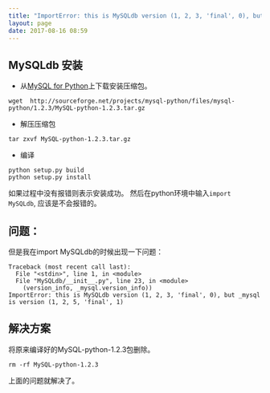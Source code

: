 ```yaml
---
title: "ImportError: this is MySQLdb version (1, 2, 3, 'final', 0), but _mysql is version (1, 2, 5, 'final', 1)"
layout: page
date: 2017-08-16 08:59
---
```


## MySQLdb 安装
- 从[MySQL for Python](https://sourceforge.net/projects/mysql-python/files/mysql-python/1.2.3/)上下载安装压缩包。
```
wget  http://sourceforge.net/projects/mysql-python/files/mysql-python/1.2.3/MySQL-python-1.2.3.tar.gz
```
- 解压压缩包
```
tar zxvf MySQL-python-1.2.3.tar.gz 
```
- 编译
```
python setup.py build
python setup.py install
```
如果过程中没有报错则表示安装成功。
然后在python环境中输入```import MySQLdb```, 应该是不会报错的。

## 问题：
但是我在import MySQLdb的时候出现一下问题：
```
Traceback (most recent call last):
  File "<stdin>", line 1, in <module>
  File "MySQLdb/__init__.py", line 23, in <module>
    (version_info, _mysql.version_info))
ImportError: this is MySQLdb version (1, 2, 3, 'final', 0), but _mysql is version (1, 2, 5, 'final', 1)
```
## 解决方案
将原来编译好的MySQL-python-1.2.3包删除。
```
rm -rf MySQL-python-1.2.3
```
上面的问题就解决了。